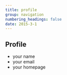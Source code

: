 ```yaml
---
title: profile
group: navigation
numbering_headings: false
date: 2015-3-1
---
```


## Profile

- your name
- your email
- your homepage

